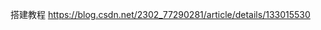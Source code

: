 <!--
 * @Author: your name
 * @Date: 2021-12-24 09:34:04
 * @LastEditTime: 2021-12-27 10:34:29
 * @LastEditors: your name
 * @Description: 打开koroFileHeader查看配置 进行设置: https://github.com/OBKoro1/koro1FileHeader/wiki/%E9%85%8D%E7%BD%AE
 * @FilePath: /ZoomlaCMS-VueCli-Portal002/README.md
-->
搭建教程
https://blog.csdn.net/2302_77290281/article/details/133015530
